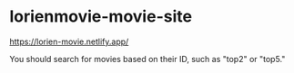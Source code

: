 # lorienmovie-movie-site

https://lorien-movie.netlify.app/

You should search for movies based on their ID, such as "top2" or "top5."
